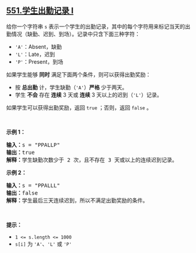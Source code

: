 ## [551.学生出勤记录 I](https://leetcode.cn/problems/student-attendance-record-i/)
<p>给你一个字符串 <code>s</code> 表示一个学生的出勤记录，其中的每个字符用来标记当天的出勤情况（缺勤、迟到、到场）。记录中只含下面三种字符：</p>

<ul>
	<li><code>'A'</code>：Absent，缺勤</li>
	<li><code>'L'</code>：Late，迟到</li>
	<li><code>'P'</code>：Present，到场</li>
</ul>

<p>如果学生能够 <strong>同时</strong> 满足下面两个条件，则可以获得出勤奖励：</p>

<ul>
	<li>按 <strong>总出勤</strong> 计，学生缺勤（<code>'A'</code>）<strong>严格</strong> 少于两天。</li>
	<li>学生 <strong>不会</strong> 存在 <strong>连续</strong> 3 天或 <strong>连续</strong> 3 天以上的迟到（<code>'L'</code>）记录。</li>
</ul>

<p>如果学生可以获得出勤奖励，返回 <code>true</code> ；否则，返回 <code>false</code> 。</p>

<p>&nbsp;</p>

<p><strong>示例 1：</strong></p>

<pre>
<strong>输入：</strong>s = "PPALLP"
<strong>输出：</strong>true
<strong>解释：</strong>学生缺勤次数少于 2 次，且不存在 3 天或以上的连续迟到记录。
</pre>

<p><strong>示例 2：</strong></p>

<pre>
<strong>输入：</strong>s = "PPALLL"
<strong>输出：</strong>false
<strong>解释：</strong>学生最后三天连续迟到，所以不满足出勤奖励的条件。
</pre>

<p>&nbsp;</p>

<p><strong>提示：</strong></p>

<ul>
	<li><code>1 &lt;= s.length &lt;= 1000</code></li>
	<li><code>s[i]</code> 为 <code>'A'</code>、<code>'L'</code> 或 <code>'P'</code></li>
</ul>
